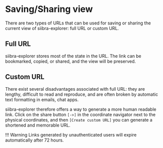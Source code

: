 # Saving/Sharing view

There are two types of URLs that can be used for saving or sharing the current view of siibra-explorer: full URL or custom URL.

## Full URL

siibra-explorer stores most of the state in the URL. The link can be bookmarked, copied, or shared, and the view will be preserved.

## Custom URL

There exist several disadvantages associated with full URL: they are lengthy, difficult to read and reproduce, and are often broken by automatic text formatting in emails, chat apps. 

siibra-explorer therefore offers a way to generate a more human readable link. Click on the share button `[->]` in the coordinate navigator next to the physical coordinates, and then `[Create custom URL]` you can generate a shortened and memorable URL.

!!! Warning
	Links generated by unauthenticated users will expire automatically after 72 hours.

